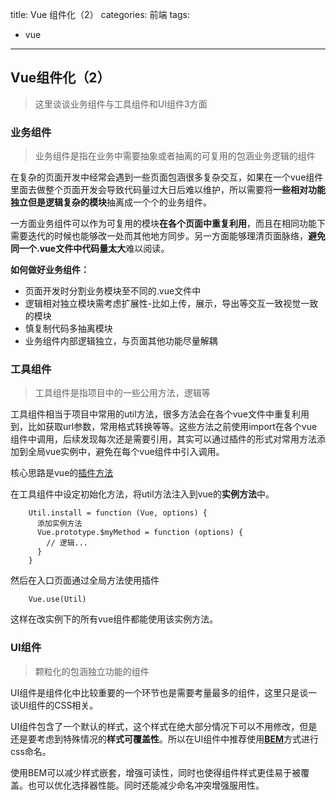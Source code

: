 title: Vue 组件化（2）
categories: 前端
tags:
  - vue
---
## Vue组件化（2）

> 这里谈谈业务组件与工具组件和UI组件3方面

<!-- more -->
### 业务组件
> 业务组件是指在业务中需要抽象或者抽离的可复用的包涵业务逻辑的组件

在复杂的页面开发中经常会遇到一些页面包涵很多复杂交互，如果在一个vue组件里面去做整个页面开发会导致代码量过大日后难以维护，所以需要将**一些相对功能独立但是逻辑复杂的模块**抽离成一个个的业务组件。

一方面业务组件可以作为可复用的模块**在各个页面中重复利用**，而且在相同功能下需要迭代的时候也能够改一处而其他地方同步。另一方面能够理清页面脉络，**避免同一个.vue文件中代码量太大**难以阅读。

**如何做好业务组件：**

* 页面开发时分割业务模块至不同的.vue文件中
* 逻辑相对独立模块需考虑扩展性-比如上传，展示，导出等交互一致视觉一致的模块
* 慎复制代码多抽离模块
* 业务组件内部逻辑独立，与页面其他功能尽量解耦

### 工具组件
> 工具组件是指项目中的一些公用方法，逻辑等

工具组件相当于项目中常用的util方法，很多方法会在各个vue文件中重复利用到，比如获取url参数，常用格式转换等等。这些方法之前使用import在各个vue组件中调用，后续发现每次还是需要引用，其实可以通过插件的形式对常用方法添加到全局vue实例中，避免在每个vue组件中引入调用。

核心思路是vue的[插件方法](https://cn.vuejs.org/v2/guide/plugins.html)

在工具组件中设定初始化方法，将util方法注入到vue的**实例方法**中。

		Util.install = function (Vue, options) {
		  添加实例方法
		  Vue.prototype.$myMethod = function (options) {
		    // 逻辑...
		  }
		}
		
然后在入口页面通过全局方法使用插件

		Vue.use(Util)

这样在改实例下的所有vue组件都能使用该实例方法。

### UI组件
> 颗粒化的包涵独立功能的组件

UI组件是组件化中比较重要的一个环节也是需要考量最多的组件，这里只是谈一谈UI组件的CSS相关。

UI组件包含了一个默认的样式，这个样式在绝大部分情况下可以不用修改，但是还是要考虑到特殊情况的**样式可覆盖性**。所以在UI组件中推荐使用[**BEM**](http://getbem.com/introduction/)方式进行css命名。

使用BEM可以减少样式嵌套，增强可读性，同时也使得组件样式更佳易于被覆盖。也可以优化选择器性能。同时还能减少命名冲突增强服用性。


